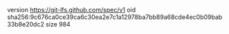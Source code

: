 version https://git-lfs.github.com/spec/v1
oid sha256:9c676ca0ce39ca6c30ea2e7c1a12978ba7bb89a68cde4ec0b09bab33b8e20dc2
size 984
